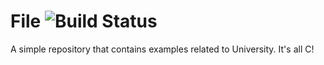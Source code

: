 # File ![Build Status](https://api.travis-ci.org/NicolaConnect/file-programmazione.svg?branch=master) 

A simple repository that contains examples related to University. It's all C!

